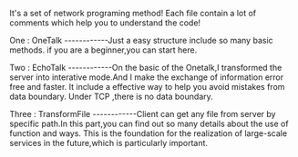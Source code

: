 It's a set of network programing method!
Each file contain a lot of comments which help you to understand the code!

One : OneTalk
------------Just a easy structure include so many basic methods.
            if you are a beginner,you can start here.
     
Two : EchoTalk
------------On the basic of the Onetalk,I transformed the server into interative mode.And I make the exchange of information error free and faster.
            It include a effective way to help you avoid mistakes from data boundary. Under TCP ,there is no data boundary.

Three : TransformFile
------------Client can get any file from server by specific path.In this part,you can find out so many details about the use of function and ways.
            This is the foundation for the realization of large-scale services in the future,which is particularly important.
